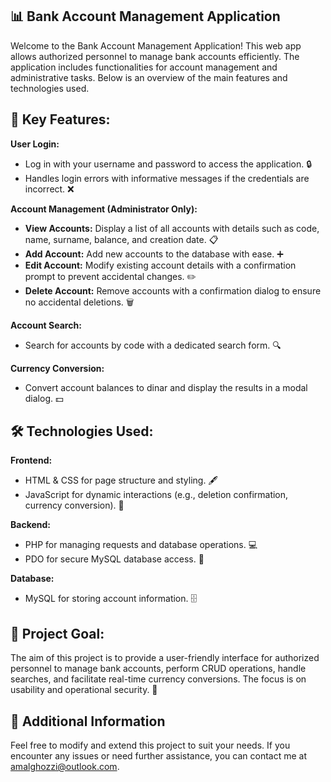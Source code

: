 ## 📊 Bank Account Management Application

Welcome to the Bank Account Management Application! This web app allows authorized personnel to manage bank accounts efficiently. The application includes functionalities for account management and administrative tasks. Below is an overview of the main features and technologies used.

## 🌟 Key Features:

**User Login:**
- Log in with your username and password to access the application. 🔒
- Handles login errors with informative messages if the credentials are incorrect. ❌

**Account Management (Administrator Only):**
- **View Accounts:** Display a list of all accounts with details such as code, name, surname, balance, and creation date. 📋
- **Add Account:** Add new accounts to the database with ease. ➕
- **Edit Account:** Modify existing account details with a confirmation prompt to prevent accidental changes. ✏️
- **Delete Account:** Remove accounts with a confirmation dialog to ensure no accidental deletions. 🗑️

**Account Search:**
- Search for accounts by code with a dedicated search form. 🔍

**Currency Conversion:**
- Convert account balances to dinar and display the results in a modal dialog. 💵

## 🛠️ Technologies Used:

**Frontend:**
- HTML & CSS for page structure and styling. 🖋️
- JavaScript for dynamic interactions (e.g., deletion confirmation, currency conversion). 🔄

**Backend:**
- PHP for managing requests and database operations. 💻
- PDO for secure MySQL database access. 🔐

**Database:**
- MySQL for storing account information. 🗄️

## 🎯 Project Goal:
The aim of this project is to provide a user-friendly interface for authorized personnel to manage bank accounts, perform CRUD operations, handle searches, and facilitate real-time currency conversions. The focus is on usability and operational security. 🚀

## 🧩 Additional Information
Feel free to modify and extend this project to suit your needs. If you encounter any issues or need further assistance, you can contact me at amalghozzi@outlook.com.
